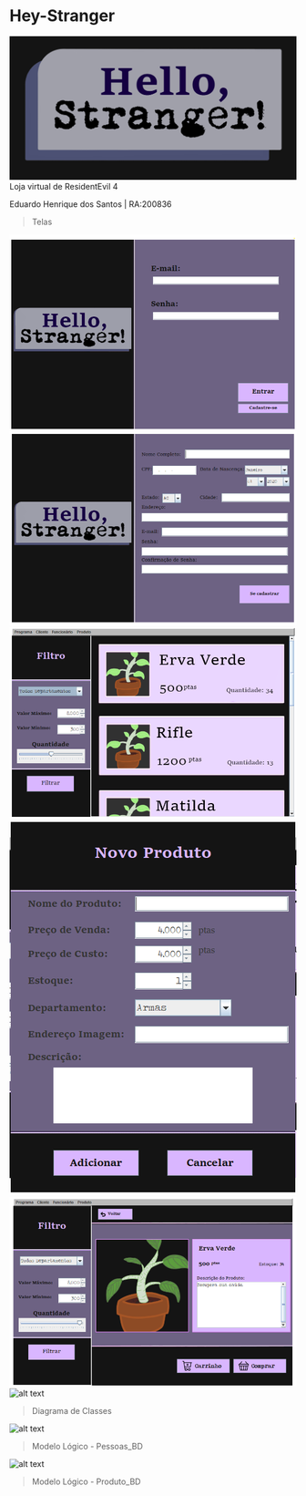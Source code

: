# Hey-Stranger
![alt text](https://github.com/EduardoHS-ZWrld/Hey-Stranger/blob/main/HS-Imagens/HS-Logo.png?raw=true)
Loja virtual de ResidentEvil 4

Eduardo Henrique dos Santos | RA:200836

 > Telas

![alt text](https://github.com/EduardoHS-ZWrld/Hey-Stranger/blob/main/HS-Imagens/SingIn.png?raw=true)
![alt text](https://github.com/EduardoHS-ZWrld/Hey-Stranger/blob/main/HS-Imagens/NewClient.png?raw=true)
![alt text](https://github.com/EduardoHS-ZWrld/Hey-Stranger/blob/main/HS-Imagens/MenuProd.png?raw=true)
![alt text](https://github.com/EduardoHS-ZWrld/Hey-Stranger/blob/main/HS-Imagens/NewProduto.png?raw=true)
![alt text](https://github.com/EduardoHS-ZWrld/Hey-Stranger/blob/main/HS-Imagens/ViewProd.png?raw=true)
![alt text](https://github.com/EduardoHS-ZWrld/Hey-Stranger/blob/main/HS-Imagens/ComprarProd.png?raw=true)

 > Diagrama de Classes

![alt text](https://github.com/EduardoHS-ZWrld/Hey-Stranger/Diagramas/DiagramaClasses-HS.png?raw=true)

 > Modelo Lógico - Pessoas_BD

![alt text](https://github.com/EduardoHS-ZWrld/Hey-Stranger/Diagramas/ERPessoa-HS.jpg?raw=true) 
 
 > Modelo Lógico - Produto_BD
 
 
